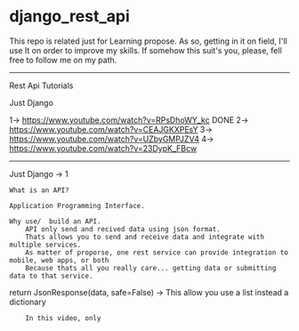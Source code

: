 # django_rest_api

This repo is related just for Learning propose.
As so, getting in it on field, I'll use It on order to improve my skills.
If somehow this suit's you, please, fell free to follow me on my path.

------------------------------------------------------------------------------

Rest Api Tutorials

Just Django

1-> https://www.youtube.com/watch?v=RPsDhoWY_kc DONE
2-> https://www.youtube.com/watch?v=CEAJGKXPEsY
3-> https://www.youtube.com/watch?v=UZbyGMPJZV4
4-> https://www.youtube.com/watch?v=23DypK_FBcw


------------------------------------------------------------------------------
Just Django -> 1


    What is an API?

    Application Programming Interface.

    Why use/  build an API.
        API only send and recived data using json format.
        Thats allows you to send and receive data and integrate with multiple services.
        As matter of proporse, one rest service can provide integration to mobile, web apps, or both
        Because thats all you really care... getting data or submitting data to that service.

 return JsonResponse(data, safe=False) -> This allow you use a list instead a dictionary

        In this video, only 


